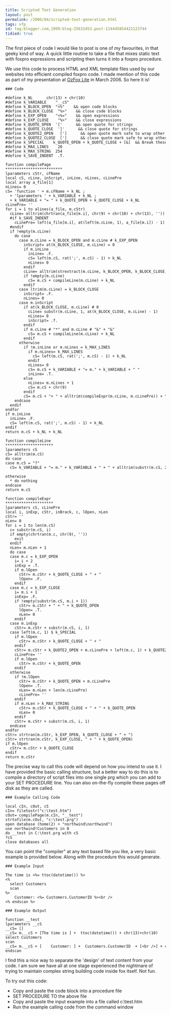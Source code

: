 ```yaml
---
title: Scripted Text Generation
layout: post
permalink: /2006/04/scripted-text-generation.html
tags: vfp
id: tag:blogger.com,1999:blog-25631453.post-114445854422123744
tidied: true
---
```


The first piece of code I would like to post is one of my favourites, in that geeky kind of way.
A quick little routine to take a file that mixes static text with foxpro expressions and scripting then turns it into a foxpro procedure.

We use this code to process HTML and XML template files used by our websites into efficient compiled foxpro code.
I made mention of this code as part of my presentation at [OzFox Lite](http://www.ozfox.com.au/) in March 2006. So here it is!
  


```clike
### Code

#define k_NL      chr(13) + chr(10)
#define k_VARIABLE    "__cS"
#define k_BLOCK_OPEN  "<%"    && open code blocks
#define k_BLOCK_CLOSE  "%>"    && close code blocks
#define k_EXP_OPEN    "<%="    && open expressions
#define k_EXP_CLOSE    "%>"    && close expressions
#define k_QUOTE_OPEN  '['      && open quote for strings
#define k_QUOTE_CLOSE  ']'      && close quote for strings
#define k_QUOTE2_OPEN   [']      && open quote mark safe to wrap other quote marks in
#define k_QUOTE2_CLOSE  [']      && close quote mark safe to wrap other quote marks in
#define k_SPECIAL    k_QUOTE_OPEN + k_QUOTE_CLOSE + [&]  && Break these synbols out of the string and wrap in quote2
#define k_MAX_LINES    20
#define k_MAX_STRING  254
#define k_SAVE_INDENT  .T.

function compilePage
*************************
lparameters cStr, cFName 
local cS, cLine, inScript, inLine, nLines, cLinePre
local array a_file[1]
nLines= 0
cS= 'function ' + m.cFName + k_NL ;
  + 'lparameters ' + k_VARIABLE + k_NL ;
  + k_VARIABLE + "= " + k_QUOTE_OPEN + k_QUOTE_CLOSE + k_NL
cLinePre= ''
for i = 1 to alines(a_file, m.cStr)
  cLine= alltrim(chrtran(a_file[m.i], chr(9) + chr(10) + chr(13), ''))
  #if k_SAVE_INDENT
    cLinePre= left(a_file[m.i], at(left(m.cLine, 1), a_file[m.i]) - 1)
  #endif
  if !empty(m.cLine)
    do case
      case m.cLine = k_BLOCK_OPEN and m.cLine # k_EXP_OPEN
        inScript= at(k_BLOCK_CLOSE, m.cLine) = 0
        if m.inLine
          inLine= .F.
          cS= left(m.cS, rat(';', m.cS) - 1) + k_NL
          nLines= 0
        endif
        cLine= alltrim(strextract(m.cLine, k_BLOCK_OPEN, k_BLOCK_CLOSE, 1, 2))
        if !empty(m.cLine)
          cS= m.cS + compileLine(m.cLine) + k_NL
        endif
      case ltrim(m.cLine) = k_BLOCK_CLOSE
        inScript= .F.
        nLines= 0
      case m.inScript
        if at(k_BLOCK_CLOSE, m.cLine) # 0
          cLine= substr(m.cLine, 1, at(k_BLOCK_CLOSE, m.cLine) - 1)
          nLines= 0
          inScript= .f.
        endif
        if m.cLine # "*" and m.cLine # "&" + "&"
          cS= m.cS + compileLine(m.cLine) + k_NL
        endif
      otherwise
        if !m.inLine or m.nLines = k_MAX_LINES
          if m.nLines= k_MAX_LINES
            cS= left(m.cS, rat(';', m.cS) - 1) + k_NL
          endif
          nLines= 0
          cS= m.cS + k_VARIABLE + "= m." + k_VARIABLE + " "
          inLine= .T.
        else
          nLines= m.nLines + 1
          cS= m.cS + chr(9)
        endif
        cS= m.cS + "+ " + alltrim(compileExpr(m.cLine, m.cLinePre)) + " + chr(13)+chr(10)" + iif(m.inLine, ' ;', '') + k_NL
    endcase
  endif
endfor
if m.inLine
  inLine= .F.
  cS= left(m.cS, rat(';', m.cS) - 1) + k_NL
endif
return m.cS + k_NL + k_NL

function compileLine
*********************
lparameters cS
cS= alltrim(m.cS)
do case
case m.cS = "?"
  cS= k_VARIABLE + "= m." + k_VARIABLE + " + " + alltrim(substr(m.cS, 2)) + " + chr(13)+chr(10)"
  
otherwise
  * do nothing
endcase
return m.cS

function compileExpr
*********************
lparameters cS, cLinePre
local i, inExp, cStr, inBrack, c, lOpen, nLen
cStr= ''
nLen= 0
for i = 1 to len(m.cS)
  c= substr(m.cS, i)
  if empty(chrtran(m.c, chr(9), ''))
    exit
  endif
  nLen= m.nLen + 1
  do case
  case m.c = k_EXP_OPEN
    i= i + 2
    inExp = .T.
    if m.lOpen
      cStr= m.cStr + k_QUOTE_CLOSE + " + "
      lOpen= .F.
    endif
  case m.c = k_EXP_CLOSE
    i= m.i + 1
    inExp= .F.
    if !empty(substr(m.cS, m.i + 1))
      cStr= m.cStr + " + " + k_QUOTE_OPEN
      lOpen= .T.
      nLen= 0
    endif
  case m.inExp
    cStr= m.cStr + substr(m.cS, i, 1)
  case left(m.c, 1) $ k_SPECIAL
    if m.lOpen
      cStr= m.cStr + k_QUOTE_CLOSE + " + "
    endif
    cStr= m.cStr + k_QUOTE2_OPEN + m.cLinePre + left(m.c, 1) + k_QUOTE2_CLOSE + " + "
    cLinePre= ''
    if m.lOpen
      cStr= m.cStr + k_QUOTE_OPEN
    endif
  otherwise
    if !m.lOpen
      cStr= m.cStr + k_QUOTE_OPEN + m.cLinePre
      lOpen= .T.
      nLen= m.nLen + len(m.cLinePre)
      cLinePre= ''
    endif
    if m.nLen > k_MAX_STRING
      cStr= m.cStr + k_QUOTE_CLOSE + " + " + k_QUOTE_OPEN
      nLen= 0
    endif
    cStr= m.cStr + substr(m.cS, i, 1)
  endcase
endfor
cStr= strtran(m.cStr, k_EXP_OPEN, k_QUOTE_CLOSE + " + ")
cStr= strtran(m.cStr, k_EXP_CLOSE, " + " + k_QUOTE_OPEN)
if m.lOpen
  cStr= m.cStr + k_QUOTE_CLOSE
endif
return m.cStr

```

The precise way to call this code will depend on how you intend to use it.
I have provided the basic calling structure, but a better way to do this is to compile a directory of script files into one single prg which you can add to your SET PROCEDURE line.
You can also on-the-fly compile these pages off disk as they are called.
  

```clike
### Example Calling Code

local cIn, cOut, cS
cIn= filetostr("c:\test.htm")
cOut= compilePage(m.cIn, "__test")
strtofile(m.cOut, "c:\test.prg")
open database (home(2) + "northwind\northwind")
use northwind!Customers in 0
do __test in C:\test.prg with cS
?cS
close databases all
```

You can point the "compiler" at any text based file you like, a very basic example is provided below.
Along with the procedure this would generate.
  


```clike
### Example Input

The time is <%= ttoc(datetime()) %>
<%
  select Customers
  scan
%>
    Customer: <%= Customers.CustomerID %><br />
<% endscan %>

```



```clike
### Example Output

function __test
lparameters __cS
__cS= []
__cS= m.__cS + [The time is ] +  ttoc(datetime()) + chr(13)+chr(10) 
select Customers
scan
__cS= m.__cS + [    Customer: ] +  Customers.CustomerID  + [<br />] + chr(13)+chr(10) 
endscan
```


I find this a nice way to separate the 'design' of text content from your code.
I am sure we have all at one stage experienced the nightmare of trying to maintain complex string building code inside fox itself.
Not fun.

To try out this code:

* Copy and paste the code block into a procedure file
* SET PROCEDURE TO the above file
* Copy and paste the input example into a file called c:\test.htm
* Run the example calling code from the command window

  
